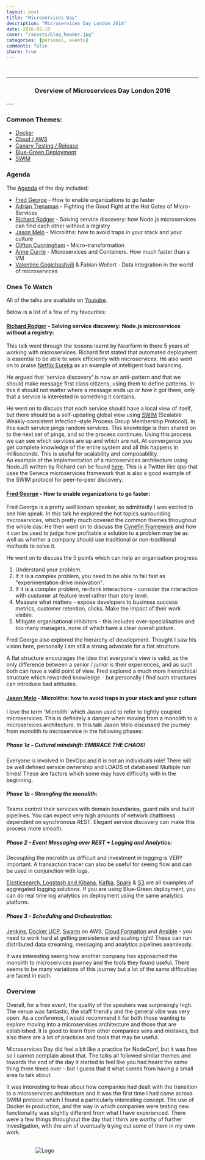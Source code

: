 ```yaml
---
layout: post
title: "Microservices Day"
description: "Microservices Day London 2016"
date: 2016-05-10
cover: "/assets/blog_header.jpg"
categories: [personal, events]
comments: false
share: true
---
```

<br/>

----
<center>
<h3>Overview of Microservices Day London 2016</h3>
</center>
--- 
<br/>

### Common Themes:

* [Docker](https://www.docker.com/)
* [Cloud / AWS](https://aws.amazon.com/)
* [Canary Testing / Release](http://martinfowler.com/bliki/CanaryRelease.html)
* [Blue-Green Deployment](http://martinfowler.com/bliki/BlueGreenDeployment.html) 
* [SWIM](https://www.cs.cornell.edu/~asdas/research/dsn02-swim.pdf)

### Agenda

The [Agenda](http://microservicesday.com/#agenda) of the day included:
* [Fred George](https://twitter.com/fgeorge52) - How to enable organizations to go faster
* [Adrian Trenaman](https://twitter.com/adrian_trenaman) - Fighting the Good Fight at the Hot Gates of Micro-Services
* [Richard Rodger](https://twitter.com/rjrodger) - Solving service discovery: how Node.js microservices can find each other without a registry
* [Jason Melo](https://twitter.com/jasonmelo) - Microliths: how to avoid traps in your stack and your culture
* [Clifton Cunningham](https://twitter.com/clifcunn) - Micro-transformation
* [Anne Currie](https://twitter.com/anne_e_currie) - Microservices and Containers. How much faster than a VM
* [Valentine Gogichashvili](https://twitter.com/valgog) &  Fabian Wollert - Data integration in the world of microservices

### Ones To Watch

All of the talks are available on [Youtube](https://www.youtube.com/playlist?list=PL0CdgOSSGlBZkM4ZSGO0fjkNTXEIteQy9"). 

Below is a list of a few of my favourites:
#### [Richard Rodger](https://www.youtube.com/watch?v=9VC6YeQeZVk) - Solving service discovery: Node.js microservices without a registry:

This talk went through the lessons learnt by Nearform in there 5 years of working with microservices. Richard first stated that automated deployment is essential to be able to work efficiently with microservices. He also went on to praise [Netflix Eureka](https://github.com/Netflix/eureka) as an example of intelligent load balancing.

He argued that 'service discovery' is now an anti-pattern and that we should make message first class citizens, using them to define patterns. In this it should not matter where a message ends up or how it got there, only that a service is interested in something it contains.

He went on to discuss that each service should have a local view of itself, but there should be a self-updating global view using
                            [SWIM](https://www.cs.cornell.edu/~asdas/research/dsn02-swim.pdf) (Scalable Weakly-consistent Infection-style Process Group Membership Protocol). In this each service pings random services. This knowledge is then shared on to the next set of pings, and so the process continues. Using this process we can see which services are up and which are not. At convergence you get complete knowledge of the entire system and all this happens in milliseconds. This is useful for scalability and composability.    
An example of the implementation of a microservices architecture using Node.JS written by Richard can be found [here](https://github.com/senecajs/ramanujan). This is a Twitter like app that uses the Seneca microservices framework that is also a good example of the SWIM protocol for peer-to-peer discovery.

#### [Fred George](https://www.youtube.com/watch?v=WKTtnVb83mQ) - How to enable organizations to go faster:
Fred George is a pretty well known speaker, so admittedly I was excited to see him speak. In this talk he explored the hot topics surrounding microservices, which pretty much covered the common themes throughout the whole day. He then went on to discuss the [Cynefin Framework](https://en.wikipedia.org/wiki/Cynefin_Framework) and how it can be used to judge how profitable a solution to a problem may be as well as whether a company should use traditional or non-traditional methods to solve it.

He went on to discuss the 5 points which can help an organisation progress:
1. Understand your problem.
2. If it is a complex problem, you need to be able to fail fast as "experimentation drive innovation".
3. If it is a complex problem, re-think interactions - consider the interaction with customer at feature level rather than story level.
4. Measure what matters - expose developers to business success metrics, customer retention, clicks. Make the impact of their work visible.
5. Mitigate organisational inhibitors - this includes over-specialisation and too many managers, none of which have a clear overall picture.

Fred George also explored the hierarchy of development. Thought I saw his vision here, personally I am still a strong advocate for a flat structure.

A flat structure encourages the idea that everyone's view is valid, as the only difference between a senior / junior is their experiences, and as such both can have a valid point of view. Fred explored a much more hierarchical structure which rewarded knowledge - but personally I find such structures can introduce bad attitudes. 

####  [Jason Melo](https://www.youtube.com/watch?v=UAJuYs5PNqk) - Microliths: how to avoid traps in your stack and your culture

I love the term 'Microlith' which Jason used to refer to tightly coupled microservices. This is definitely a danger when moving from a monolith to a microservices architecture. In this talk Jason Melo discussed the journey from monolith to microservice in the following phases:

##### Phase 1a - Cultural mindshift: EMBRACE THE CHAOS! 
Everyone is involved in DevOps and it is not an individuals role! There will be well defined service ownership and LOADS of databases! Multiple run times!
These are factors which some may have difficulty with in the beginning.   

##### Phase 1b - Strangling the monolith:
Teams control their services with domain boundaries, guard rails and build pipelines. You can expect very high amounts of network chattiness dependent on synchronous REST. Elegant service discovery can make this process more smooth.

##### Phase 2 - Event Messaging over REST + Logging and Analytics:
Decoupling the microlith us difficult and investment in logging is VERY important. A transaction tracer can also be useful for seeing flow and can be used in conjunction with logs.

[Elasticsearch, Logstash and Kibana](https://www.elastic.co/products),  [Kafka](http://kafka.apache.org/), [Spark](http://spark.apache.org/) & [S3](http://docs.aws.amazon.com/AmazonS3/latest/dev/Welcome.html) are all examples of aggregated logging solutions. If you are using Blue-Green deployment, you can do real time log analytics on deployment using the same analytics platform.

##### Phase 3 - Scheduling and Orchestration:</b> 
[Jenkins](https://jenkins.io/), [Docker UCP](https://www.docker.com/products/docker-universal-control-plane), [Swarm](https://docs.docker.com/swarm/) on AWS, [Cloud Formation](https://aws.amazon.com/cloudformation/) and [Ansible](https://www.ansible.com/) - you need to work hard at getting persistence and scaling right! These can run distributed data streaming, messaging and analytics pipelines seamlessly.

It was interesting seeing how another company has approached the monolith to microservices journey and the tools they found useful. There seems to be many variations of this journey but a lot of the same difficulties are faced in each.

### Overview
Overall, for a free event, the quality of the speakers was surprisingly high. The venue was fantastic, the staff friendly and the general vibe was very open. As a conference, I would recommend it for both those wanting to explore moving into a microservices architecture and those that are established. It is good to learn from other companies wins and mistakes, but also there are a lot of practices and tools that may be useful.

Microservices Day did feel a bit like a practice for NodeConf, but it was free so I cannot complain about that. The talks all followed similar themes and towards the end of the day it started to feel like you had heard the same thing three times over - but I guess that it what comes from having a small area to talk about. 

It was interesting to hear about how companies had dealt with the transition to a microservices architecture and it was the first time I had come across SWIM protocol which I found a particularly interesting concept. The use of Docker in production, and the way in which companies were testing new functionality was slightly different from what I have experienced. There were a few things throughout the day that I think are worthy of further investigation, with the aim of eventually trying out some of them in my own work.                        


<br/>
<div style="text-align:center; width:20%; margin-left: 10%;" markdown="1">
<img src="{{site.baseurl}}/assets/img/logo.png" alt="Logo">
</div>